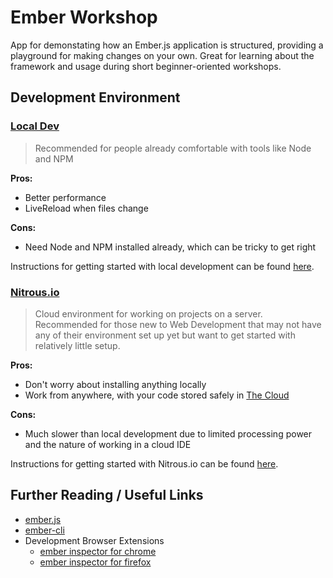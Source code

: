 # Ember Workshop

App for demonstating how an Ember.js application is structured, providing a playground for making changes on your own.  Great for learning about the framework and usage during short beginner-oriented workshops.

## Development Environment

### [Local Dev][local-setup]

> Recommended for people already comfortable with tools like Node and NPM

**Pros:**

- Better performance
- LiveReload when files change

**Cons:**

- Need Node and NPM installed already, which can be tricky to get right

Instructions for getting started with local development can be found [here][local-setup].

### [Nitrous.io][nitrous-setup]

> Cloud environment for working on projects on a server.  Recommended for those new to Web Development that may not have any of their environment set up yet but want to get started with relatively little setup.

**Pros:**

- Don't worry about installing anything locally
- Work from anywhere, with your code stored safely in [The Cloud](https://xkcd.com/908/)

**Cons:**

- Much slower than local development due to limited processing power and the nature of working in a cloud IDE

Instructions for getting started with Nitrous.io can be found [here][nitrous-setup].

## Further Reading / Useful Links

* [ember.js](http://emberjs.com/)
* [ember-cli](http://www.ember-cli.com/)
* Development Browser Extensions
  * [ember inspector for chrome](https://chrome.google.com/webstore/detail/ember-inspector/bmdblncegkenkacieihfhpjfppoconhi)
  * [ember inspector for firefox](https://addons.mozilla.org/en-US/firefox/addon/ember-inspector/)

[nitrous-setup]: https://github.com/alexlafroscia/ember-workshop/wiki/Nitrous.io-Setup "Nitrous.io Setup Guide"
[local-setup]: https://github.com/alexlafroscia/ember-workshop/wiki/Local-Setup "Local Setup Guide"
